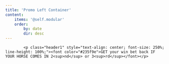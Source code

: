 ```yaml
---
title: 'Promo Left Container'
content:
    items: '@self.modular'
    order:
        by: date
        dir: desc
---
```


			<p class="header1" style="text-align: center; font-size: 250%; line-height: 100%;"><font color="#235f9e">GET your win bet back IF YOUR HORSE COMES IN 2<sup>nd</sup> or 3<sup>rd</sup></font></p>
			